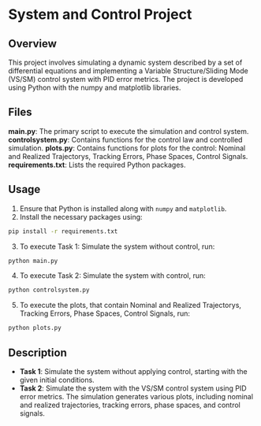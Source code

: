 # System and Control Project

## Overview
This project involves simulating a dynamic system described by a set of differential equations and implementing a Variable Structure/Sliding Mode (VS/SM) control system with PID error metrics. The project is developed using Python with the numpy and matplotlib libraries.

## Files
**main.py**: The primary script to execute the simulation and control system.
**controlsystem.py**: Contains functions for the control law and controlled simulation.
**plots.py**: Contains functions for plots for the control: Nominal and Realized Trajectorys, Tracking Errors, Phase Spaces, Control Signals.
**requirements.txt**: Lists the required Python packages.

## Usage
1. Ensure that Python is installed along with `numpy` and `matplotlib`.
2. Install the necessary packages using:
 ```bash
 pip install -r requirements.txt
 ```
3. To execute Task 1: Simulate the system without control, run:
 ```bash
 python main.py
 ``` 
4. To execute Task 2: Simulate the system with control, run:
 ```bash
 python controlsystem.py
 ```
5. To execute the plots, that contain Nominal and Realized Trajectorys, Tracking Errors, Phase Spaces, Control Signals, run:
 ```bash
 python plots.py 
 ```
## Description
- **Task 1**: Simulate the system without applying control, starting with the given initial conditions.
- **Task 2**: Simulate the system with the VS/SM control system using PID error metrics. The simulation generates various plots, including nominal and realized trajectories, tracking errors, phase spaces, and control signals.
